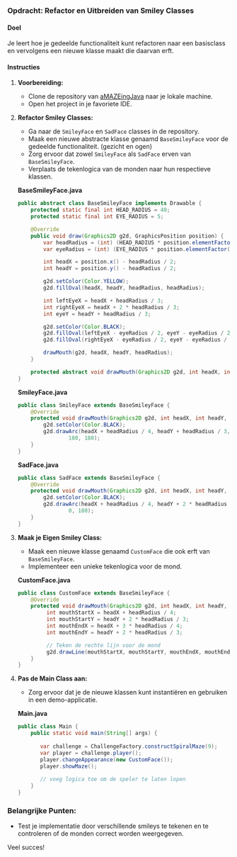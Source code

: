 ### Opdracht: Refactor en Uitbreiden van Smiley Classes

#### Doel

Je leert hoe je gedeelde functionaliteit kunt refactoren naar een basisclass en vervolgens een nieuwe klasse maakt die
daarvan erft.

#### Instructies

1. **Voorbereiding:**
    - Clone de repository van [aMAZEingJava](https://github.com/FransVanEk/aMAZEingJava) naar je lokale machine.
    - Open het project in je favoriete IDE.

2. **Refactor Smiley Classes:**
    - Ga naar de `SmileyFace` en `SadFace` classes in de repository.
    - Maak een nieuwe abstracte klasse genaamd `BaseSmileyFace` voor de gedeelde functionaliteit. (gezicht en ogen)
    - Zorg ervoor dat zowel `SmileyFace` als `SadFace` erven van `BaseSmileyFace`.
    - Verplaats de tekenlogica van de monden naar hun respectieve klassen.

   **BaseSmileyFace.java**
   ```java
   public abstract class BaseSmileyFace implements Drawable {
       protected static final int HEAD_RADIUS = 40;
       protected static final int EYE_RADIUS = 5;

       @Override
       public void draw(Graphics2D g2d, GraphicsPosition position) {
           var headRadius = (int) (HEAD_RADIUS * position.elementFactor());
           var eyeRadius = (int) (EYE_RADIUS * position.elementFactor());

           int headX = position.x() - headRadius / 2;
           int headY = position.y() - headRadius / 2;

           g2d.setColor(Color.YELLOW);
           g2d.fillOval(headX, headY, headRadius, headRadius);

           int leftEyeX = headX + headRadius / 3;
           int rightEyeX = headX + 2 * headRadius / 3;
           int eyeY = headY + headRadius / 3;

           g2d.setColor(Color.BLACK);
           g2d.fillOval(leftEyeX - eyeRadius / 2, eyeY - eyeRadius / 2, eyeRadius, eyeRadius);
           g2d.fillOval(rightEyeX - eyeRadius / 2, eyeY - eyeRadius / 2, eyeRadius, eyeRadius);

           drawMouth(g2d, headX, headY, headRadius);
       }

       protected abstract void drawMouth(Graphics2D g2d, int headX, int headY, int headRadius);
   }
   ```

   **SmileyFace.java**
   ```java
   public class SmileyFace extends BaseSmileyFace {
       @Override
       protected void drawMouth(Graphics2D g2d, int headX, int headY, int headRadius) {
           g2d.setColor(Color.BLACK);
           g2d.drawArc(headX + headRadius / 4, headY + headRadius / 3, headRadius / 2, headRadius / 4,
                   180, 180);
       }
   }
   ```

   **SadFace.java**
   ```java
   public class SadFace extends BaseSmileyFace {
       @Override
       protected void drawMouth(Graphics2D g2d, int headX, int headY, int headRadius) {
           g2d.setColor(Color.BLACK);
           g2d.drawArc(headX + headRadius / 4, headY + 2 * headRadius / 3, headRadius / 2, headRadius / 4,
                   0, 180);
       }
   }
   ```

3. **Maak je Eigen Smiley Class:**
    - Maak een nieuwe klasse genaamd `CustomFace` die ook erft van `BaseSmileyFace`.
    - Implementeer een unieke tekenlogica voor de mond.

   **CustomFace.java**
   ```java
   public class CustomFace extends BaseSmileyFace {
       @Override
       protected void drawMouth(Graphics2D g2d, int headX, int headY, int headRadius)       g2d.setColor(Color.BLACK)       // Bereken de start- en eindpunten van de rechte lijn voor de mond
            int mouthStartX = headX + headRadius / 4;
            int mouthStartY = headY + 2 * headRadius / 3;
            int mouthEndX = headX + 3 * headRadius / 4;
            int mouthEndY = headY + 2 * headRadius / 3;

            // Teken de rechte lijn voor de mond
            g2d.drawLine(mouthStartX, mouthStartY, mouthEndX, mouthEndY);
       }
   }
   ```

4. **Pas de Main Class aan:**
    - Zorg ervoor dat je de nieuwe klassen kunt instantiëren en gebruiken in een demo-applicatie.

   **Main.java**
   ```java
   public class Main {
       public static void main(String[] args) {
        
          var challenge = ChallengeFactory.constructSpiralMaze(9);
          var player = challenge.player();
          player.changeAppearance(new CustomFace());
          player.showMaze();
            
          // voeg logica toe om de speler te laten lopen
       }
   }
   ```

### Belangrijke Punten:

- Test je implementatie door verschillende smileys te tekenen en te controleren of de monden correct worden weergegeven.

Veel succes!